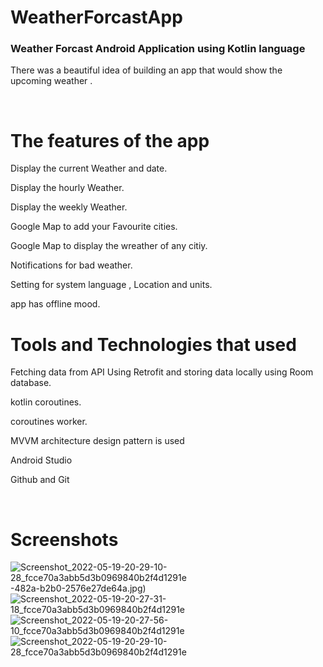 # WeatherForcastApp
<h3>Weather Forcast Android Application using Kotlin language</h3>
<p>There was a beautiful idea of building an app that would show the upcoming weather . </p>
<br>

# The features of the app
<p>Display the current Weather and date.</p>
<p>Display the hourly Weather.</p>
<p>Display the weekly Weather.</p>
<p>Google Map to add your Favourite cities.</p>
<p>Google Map to display the wreather of any citiy.</p>
<p>Notifications for bad weather.</p>
<p>Setting for system language , Location and units.</p>
<p>app has offline mood.</p>

# Tools and Technologies that used
<p>Fetching data from API Using Retrofit and storing data locally using Room database.</p>
<p>kotlin coroutines.</p>
<p>coroutines worker.</P>
<p>MVVM architecture design pattern is used</p>
<p>Android Studio</p>
<p>Github and Git</p> <br>

# Screenshots
![Screenshot_2022-05-19-20-29-10-28_fcce70a3abb5d3b0969840b2f4d1291e](https://user-images.githubusercontent.com/81652090/169376107-a5fe742f-2dbb-499a-be2d-11a554566fad.jpg)
-482a-b2b0-2576e27de64a.jpg)
![Screenshot_2022-05-19-20-27-31-18_fcce70a3abb5d3b0969840b2f4d1291e](https://user-images.githubusercontent.com/81652090/169376324-f8adbc80-e08c-4e4f-abce-ff36e093f2f6.jpg)
![Screenshot_2022-05-19-20-27-56-10_fcce70a3abb5d3b0969840b2f4d1291e](https://user-images.githubusercontent.com/81652090/169376440-0f66201e-c088-4853-a8c4-cdad1cc5b6e1.jpg)
![Screenshot_2022-05-19-20-29-10-28_fcce70a3abb5d3b0969840b2f4d1291e](https://user-images.githubusercontent.com/81652090/169375532-b1069c76-9d3a-482a-b2b0-2576e27de64a.jpg)
